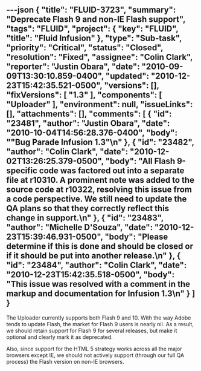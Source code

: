 ---json
{
  "title": "FLUID-3723",
  "summary": "Deprecate Flash 9 and non-IE Flash support",
  "tags": "FLUID",
  "project": {
    "key": "FLUID",
    "title": "Fluid Infusion"
  },
  "type": "Sub-task",
  "priority": "Critical",
  "status": "Closed",
  "resolution": "Fixed",
  "assignee": "Colin Clark",
  "reporter": "Justin Obara",
  "date": "2010-09-09T13:30:10.859-0400",
  "updated": "2010-12-23T15:42:35.521-0500",
  "versions": [],
  "fixVersions": [
    "1.3"
  ],
  "components": [
    "Uploader"
  ],
  "environment": null,
  "issueLinks": [],
  "attachments": [],
  "comments": [
    {
      "id": "23481",
      "author": "Justin Obara",
      "date": "2010-10-04T14:56:28.376-0400",
      "body": "\"Bug Parade Infusion 1.3\"\n"
    },
    {
      "id": "23482",
      "author": "Colin Clark",
      "date": "2010-12-02T13:26:25.379-0500",
      "body": "All Flash 9-specific code was factored out into a separate file at r10310. A prominent note was added to the source code at r10322, resolving this issue from a code perspective. We still need to update the QA plans so that they correctly reflect this change in support.\n"
    },
    {
      "id": "23483",
      "author": "Michelle D'Souza",
      "date": "2010-12-23T15:39:46.931-0500",
      "body": "Please determine if this is done and should be closed or if it should be put into another release.\n"
    },
    {
      "id": "23484",
      "author": "Colin Clark",
      "date": "2010-12-23T15:42:35.518-0500",
      "body": "This issue was resolved with a comment in the markup and documentation for Infusion 1.3\n"
    }
  ]
}
---
The Uploader currently supports both Flash 9 and 10. With the way Adobe tends to update Flash, the market for Flash 9 users is nearly nil. As a result, we should retain support for Flash 9 for several releases, but make it optional and clearly mark it as deprecated.

Also, since support for the HTML 5 strategy works across all the major browsers except IE, we should not actively support (through our full QA process) the Flash version on non-IE browsers.

        